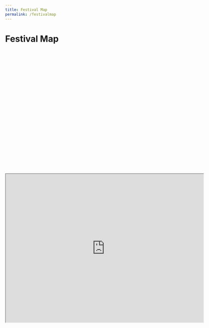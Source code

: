```yaml
---
title: Festival Map
permalink: /festivalmap
---
```

<!DOCTYPE html>
<html>
<body>

<h1>Festival Map</h1>

<div id="googleMap" style="width:100%;height:400px;"></div>
<script>
function myMap() {
var mapProp= {
    top:new google.maps.LatLng(51.508742,-0.120850),
    zoom:5,
};
var map=new google.maps.Map(document.getElementById("googleMap"),mapProp);
}
</script>

<iframe src="https://www.google.com/maps/d/embed?mid=1iocybSAgqXITlJxyuPm-Vo-BxEwqcVc&ehbc=2E312F" width="640" height="480"></iframe>

</body>
</html>
